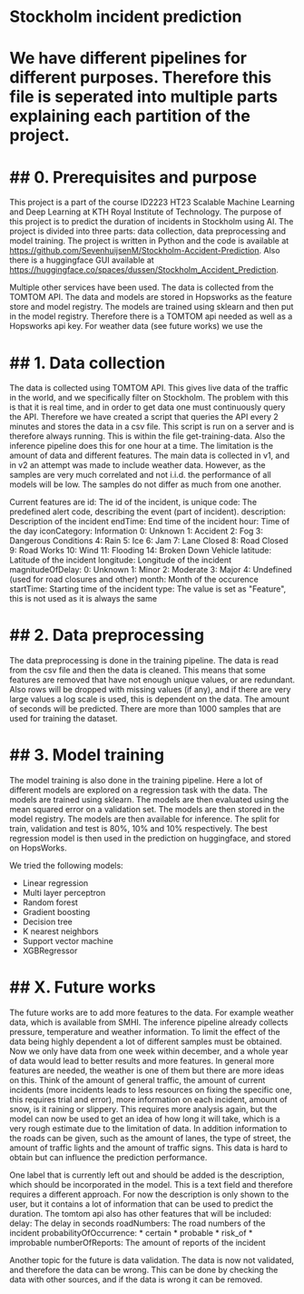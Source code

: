 # Stockholm incident prediction

# We have different pipelines for different purposes. Therefore this file is seperated into multiple parts explaining each partition of the project.

# ## 0. Prerequisites and purpose
This project is a part of the course ID2223 HT23 Scalable Machine Learning and Deep Learning at KTH Royal Institute of Technology. The purpose of this project is to predict the duration of incidents in Stockholm using AI. The project is divided into three parts: data collection, data preprocessing and model training. The project is written in Python and the code is available at https://github.com/SevenhuijsenM/Stockholm-Accident-Prediction. Also there is a huggingface GUI available at https://huggingface.co/spaces/dussen/Stockholm_Accident_Prediction.

Multiple other services have been used. The data is collected from the TOMTOM API. The data and models are stored in Hopsworks as the feature store and model registry. The models are trained using sklearn and then put in the model registry. Therefore there is a TOMTOM api needed as well as a Hopsworks api key. For weather data (see future works) we use the 

# ## 1. Data collection
The data is collected using TOMTOM API. This gives live data of the traffic in the world, and we specifically filter on Stockholm. The problem with this is that it is real time, and in order to get data one must continuously query the API. Therefore we have created a script that queries the API every 2 minutes and stores the data in a csv file. This script is run on a server and is therefore always running. This is within the file get-training-data. Also the inference pipeline does this for one hour at a time. The limitation is the amount of data and different features. The main data is collected in v1, and in v2 an attempt was made to include weather data. However, as the samples are very much correlated and not i.i.d. the performance of all models will be low. The samples do not differ as much from one another.

Current features are
id: The id of the incident, is unique
code: The predefined alert code, describing the event (part of incident).
description: Description of the incident
endTime: End time of the incident
hour: Time of the day
iconCategory: Information 
    0: Unknown
    1: Accident
    2: Fog
    3: Dangerous Conditions
    4: Rain
    5: Ice
    6: Jam
    7: Lane Closed
    8: Road Closed
    9: Road Works
    10: Wind
    11: Flooding
    14: Broken Down Vehicle
latitude: Latitude of the incident
longitude: Longitude of the incident
magnitudeOfDelay:
    0: Unknown
    1: Minor
    2: Moderate
    3: Major
    4: Undefined (used for road closures and other)
month: Month of the occurence
startTime: Starting time of the incident
type: The value is set as "Feature", this is not used as it is always the same


# ## 2. Data preprocessing
The data preprocessing is done in the training pipeline. The data is read from the csv file and then the data is cleaned. This means that some features are removed that have not enough unique values, or are redundant. Also rows will be dropped with missing values (if any), and if there are very large values a log scale is used, this is dependent on the data. The amount of seconds will be predicted. There are more than 1000 samples that are used for training the dataset.

# ## 3. Model training
The model training is also done in the training pipeline. Here a lot of different models are explored on a regression task with the data. The models are trained using sklearn. The models are then evaluated using the mean squared error on a validation set. The models are then stored in the model registry. The models are then available for inference. The split for train, validation and test is 80%, 10% and 10% respectively. The best regression model is then used in the prediction on huggingface, and stored on HopsWorks.

We tried the following models:
* Linear regression
* Multi layer perceptron
* Random forest
* Gradient boosting
* Decision tree
* K nearest neighbors
* Support vector machine
* XGBRegressor


# ## X. Future works
The future works are to add more features to the data. For example weather data, which is available from SMHI. The inference pipeline already collects pressure, temperature and weather information. To limit the effect of the data being highly dependent a lot of different samples must be obtained. Now we only have data from one week within december, and a whole year of data would lead to better results and more features. In general more features are needed, the weather is one of them but there are more ideas on this. Think of the amount of general traffic, the amount of current incidents (more incidents leads to less resources on fixing the specific one, this requires trial and error), more information on each incident, amount of snow, is it raining or slippery. This requires more analysis again, but the model can now be used to get an idea of how long it will take, which is a very rough estimate due to the limitation of data. In addition  information to the roads can be given, such as the amount of lanes, the type of street, the amount of traffic lights and the amount of traffic signs. This data is hard to obtain but can influence the prediction performance.

One label that is currently left out and should be added is the description, which should be incorporated in the model. This is a text field and therefore requires a different approach. For now the description is only shown to the user, but it contains a lot of information that can be used to predict the duration.
 The tomtom api also has other features that will be included:
delay: The delay in seconds
roadNumbers: The road numbers of the incident
probabilityOfOccurrence:
    * certain
    * probable
    * risk_of
    * improbable
numberOfReports: The amount of reports of the incident

Another topic for the future is data validation. The data is now not validated, and therefore the data can be wrong. This can be done by checking the data with other sources, and if the data is wrong it can be removed. 